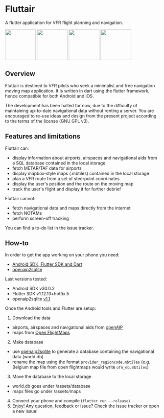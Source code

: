 # Fluttair
A flutter application for VFR flight planning and navigation.

<img src="demo/map2.png" width="100">
<img src="demo/map1.png" width="100">
<img src="demo/archived.png" width="100">
<img src="demo/db3.png" width="100">

## Overview
Fluttair is destined to VFR pilots who seek a minimalist and free navigation moving map application.
It is written in dart using the flutter framework, hence compatible for both Android and iOS.

The development has been halted for now, due to the difficulty of maintaining up-to-date navigational data without renting a server. 
You are encouraged to re-use ideas and design from the present project according to the terms of the license (GNU GPL v3).

## Features and limitations
Fluttair can:
* display information about airports, airspaces and navigational aids from a SQL database contained in the local storage
* fetch METAR/TAF data for airports
* display mapbox-style maps (.mbtiles) contained in the local storage
* plan a VFR route from a set of steerpoint coordinates
* display the user's position and the route on the moving map
* track the user's flight and display it for further debrief

Fluttair cannot:
* fetch navigational data and maps directly from the internet
* fetch NOTAMs
* perform screen-off tracking

You can find a to-do list in the issue tracker.

## How-to
In order to get the app working on your phone you need:
* [Android SDK, Flutter SDK and Dart](https://flutter.dev/docs/get-started/install)
* [openaip2sqlite](https://github.com/acrovato/openaip2sqlite)

Last versions tested:
* Android SDK v30.0.2
* Flutter SDK v1.12.13+hotfix.5
* openaip2sqlite [v1.1](https://github.com/acrovato/openaip2sqlite/releases/tag/v1.1)

Once the Android tools and Flutter are setup:
1) Download the data
  - airports, airspaces and navigational aids from [openAIP](https://www.openaip.net/)
  - maps from [Open FlightMaps](https://www.openflightmaps.org/)
2) Make database
  - use [openaip2sqlite](https://github.com/acrovato/openaip2sqlite) to generate a database containing the navigational data (world.db)
  - rename the map using the format `provider_regioncode.mbtiles` (e.g. Belgium map file from open flightmaps would write `ofm_eb.mbtiles`)
3) Move the database to the local storage
  - world.db goes under /assets/database
  - maps files go under /assets/maps
4) Connect your phone and compile (`flutter run --release`)
5) Enjoy! Any question, feedback or issue? Check the issue tracker or open a new issue!
